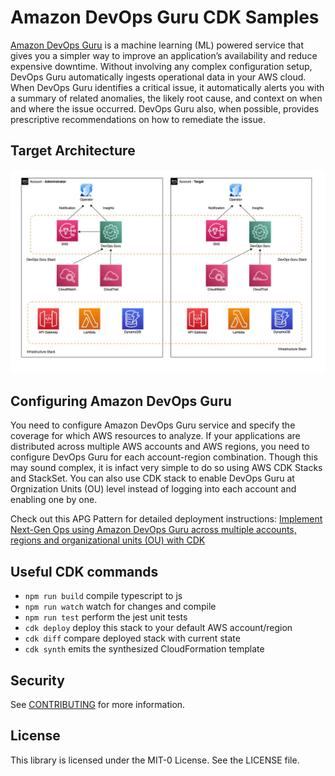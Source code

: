 # Amazon DevOps Guru CDK Samples

[Amazon DevOps Guru](https://aws.amazon.com/devops-guru/) is a machine learning (ML) powered service that gives you a simpler way to improve an application’s availability and reduce expensive downtime. Without involving any complex configuration setup, DevOps Guru automatically ingests operational data in your AWS cloud. When DevOps Guru identifies a critical issue, it automatically alerts you with a summary of related anomalies, the likely root cause, and context on when and where the issue occurred. DevOps Guru also, when possible, provides prescriptive recommendations on how to remediate the issue.

## Target Architecture
![insights](./images/multi_account.jpg)

## Configuring Amazon DevOps Guru

You need to configure Amazon DevOps Guru service and specify the coverage for which AWS resources to analyze. If your applications are distributed across multiple AWS accounts and AWS regions, you need to configure DevOps Guru for each account-region combination. Though this may sound complex, it is infact very simple to do so using AWS CDK Stacks and StackSet. You can also use CDK stack to enable DevOps Guru at Orgnization Units (OU) level instead of logging into each account and enabling one by one. 

Check out this APG Pattern for detailed deployment instructions: [Implement Next-Gen Ops using Amazon DevOps Guru across multiple accounts, regions and organizational units (OU) with CDK](https://apg-library.amazonaws.com/content/6075ca48-862a-4aa0-93c6-10bad8195a5c)  

## Useful CDK commands

 * `npm run build`   compile typescript to js
 * `npm run watch`   watch for changes and compile
 * `npm run test`    perform the jest unit tests
 * `cdk deploy`      deploy this stack to your default AWS account/region
 * `cdk diff`        compare deployed stack with current state
 * `cdk synth`       emits the synthesized CloudFormation template

## Security

See [CONTRIBUTING](CONTRIBUTING.md#security-issue-notifications) for more information.

## License

This library is licensed under the MIT-0 License. See the LICENSE file.
